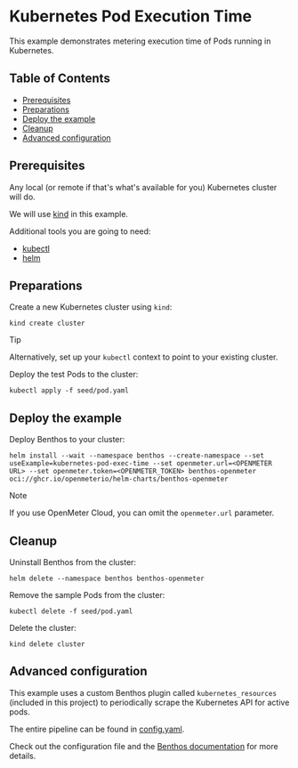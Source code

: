 # Kubernetes Pod Execution Time

This example demonstrates metering execution time of Pods running in Kubernetes.

## Table of Contents

- [Prerequisites](#prerequisites)
- [Preparations](#preparations)
- [Deploy the example](#deploy-the-example)
- [Cleanup](#cleanup)
- [Advanced configuration](#advanced-configuration)

## Prerequisites

Any local (or remote if that's what's available for you) Kubernetes cluster will do.

We will use [kind](https://kind.sigs.k8s.io/) in this example.

Additional tools you are going to need:

- [kubectl](https://kubernetes.io/docs/tasks/tools/)
- [helm](https://helm.sh/docs/intro/install/)

## Preparations

Create a new Kubernetes cluster using `kind`:

```shell
kind create cluster
```

> [!TIP]
> Alternatively, set up your `kubectl` context to point to your existing cluster.

Deploy the test Pods to the cluster:

```shell
kubectl apply -f seed/pod.yaml
```

## Deploy the example

Deploy Benthos to your cluster:

```shell
helm install --wait --namespace benthos --create-namespace --set useExample=kubernetes-pod-exec-time --set openmeter.url=<OPENMETER URL> --set openmeter.token=<OPENMETER_TOKEN> benthos-openmeter oci://ghcr.io/openmeterio/helm-charts/benthos-openmeter
```

> [!NOTE]
> If you use OpenMeter Cloud, you can omit the `openmeter.url` parameter.


## Cleanup

Uninstall Benthos from the cluster:

```shell
helm delete --namespace benthos benthos-openmeter
```

Remove the sample Pods from the cluster:

```shell
kubectl delete -f seed/pod.yaml
```

Delete the cluster:

```shell
kind delete cluster
```

## Advanced configuration

This example uses a custom Benthos plugin called `kubernetes_resources` (included in this project) to periodically scrape the Kubernetes API for active pods.

The entire pipeline can be found in [config.yaml](config.yaml).

Check out the configuration file and the [Benthos documentation](https://www.benthos.dev/docs/about) for more details.
